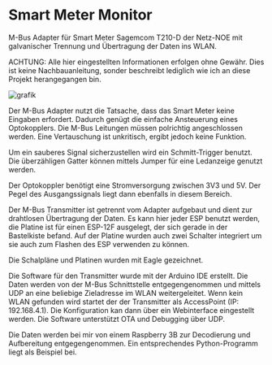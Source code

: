 # Smart Meter Monitor
M-Bus Adapter für Smart Meter Sagemcom T210-D der Netz-NOE mit galvanischer Trennung und Übertragung der Daten ins WLAN.


ACHTUNG: Alle hier eingestellten Informationen erfolgen ohne Gewähr. Dies ist keine Nachbauanleitung, sonder beschreibt lediglich wie ich an diese Projekt herangegangen bin.

![grafik](https://user-images.githubusercontent.com/59536966/193453709-8a2b42c1-649f-40e6-8e9b-00a1a951b350.png)

Der M-Bus Adapter nutzt die Tatsache, dass das Smart Meter keine Eingaben erfordert. Dadurch genügt die einfache Ansteuerung eines Optokopplers. Die M-Bus Leitungen müssen polrichtig angeschlossen werden. Eine Vertauschung ist unkritisch, ergibt jedoch keine Funktion.

Um ein sauberes Signal sicherzustellen wird ein Schmitt-Trigger benutzt. Die überzähligen Gatter können mittels Jumper für eine Ledanzeige genutzt werden.

Der Optokoppler benötigt eine Stromversorgung zwischen 3V3 und 5V. Der Pegel des Ausgangssignals liegt dann ebenfalls in diesem Bereich.

Der M-Bus Transmitter ist getrennt vom Adapter aufgebaut und dient zur drahtlosen Übertragung der Daten. Es kann hier jeder ESP benutzt werden, die Platine ist für einen ESP-12F ausgelegt, der sich gerade in der Bastelkiste befand. Auf der Platine wurden auch zwei Schalter integriert um sie auch zum Flashen des ESP verwenden zu können.

Die Schalpläne und Platinen wurden mit Eagle gezeichnet.

Die Software für den Transmitter wurde mit der Arduino IDE erstellt. Die Daten werden von der M-Bus Schnittstelle entgegengenommen und mittels UDP an eine beliebige Zieladresse im WLAN weitergeleitet. Wenn kein WLAN gefunden wird startet der der Transmitter als AccessPoint (IP: 192.168.4.1). Die Konfiguration kan dann über ein Webinterface eingestellt werden. Die Software unterstützt OTA und Debugging über UDP.

Die Daten werden bei mir von einem Raspberry 3B zur Decodierung und Aufbereitung entgegengenommen. Ein entsprechendes Python-Programm liegt als Beispiel bei.
